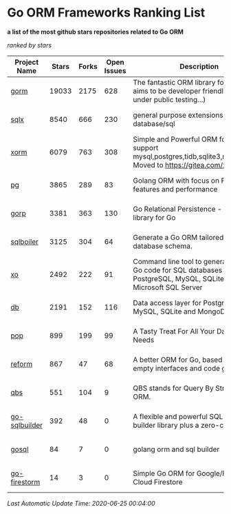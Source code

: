 Go ORM Frameworks Ranking List
==========

**a list of the most github stars repositories related to Go ORM**

*ranked by stars*

| Project Name | Stars | Forks | Open Issues | Description | Last Commit |
| ------------ | ----- | ----- | ----------- | ----------- | ----------- |
| [gorm](https://github.com/go-gorm/gorm) | 19033 | 2175 | 628 | The fantastic ORM library for Golang, aims to be developer friendly (v2 is under public testing...) | 2020-06-25 00:00:10 |
| [sqlx](https://github.com/jmoiron/sqlx) | 8540 | 666 | 230 | general purpose extensions to golang's database/sql | 2020-06-15 14:10:59 |
| [xorm](https://github.com/go-xorm/xorm) | 6079 | 763 | 308 | Simple and Powerful ORM for Go, support mysql,postgres,tidb,sqlite3,mssql,oracle, Moved to https://gitea.com/xorm/xorm | 2019-10-15 07:03:49 |
| [pg](https://github.com/go-pg/pg) | 3865 | 289 | 83 | Golang ORM with focus on PostgreSQL features and performance | 2020-06-18 08:43:00 |
| [gorp](https://github.com/go-gorp/gorp) | 3381 | 363 | 130 | Go Relational Persistence - an ORM-ish library for Go | 2019-10-26 21:47:07 |
| [sqlboiler](https://github.com/volatiletech/sqlboiler) | 3125 | 304 | 64 | Generate a Go ORM tailored to your database schema. | 2020-05-19 07:37:01 |
| [xo](https://github.com/xo/xo) | 2492 | 222 | 91 | Command line tool to generate idiomatic Go code for SQL databases supporting PostgreSQL, MySQL, SQLite, Oracle, and Microsoft SQL Server | 2020-04-25 01:19:23 |
| [db](https://github.com/upper/db) | 2191 | 152 | 116 | Data access layer for PostgreSQL, MySQL, SQLite and MongoDB. | 2020-05-19 22:01:49 |
| [pop](https://github.com/gobuffalo/pop) | 899 | 199 | 99 | A Tasty Treat For All Your Database Needs | 2020-06-21 17:44:19 |
| [reform](https://github.com/go-reform/reform) | 867 | 47 | 68 | A better ORM for Go, based on non-empty interfaces and code generation. | 2020-06-24 08:09:59 |
| [qbs](https://github.com/coocood/qbs) | 551 | 104 | 9 | QBS stands for Query By Struct. A Go ORM. | 2017-04-18 01:16:07 |
| [go-sqlbuilder](https://github.com/huandu/go-sqlbuilder) | 392 | 48 | 0 | A flexible and powerful SQL string builder library plus a zero-config ORM. | 2019-11-21 06:53:43 |
| [gosql](https://github.com/rushteam/gosql) | 84 | 7 | 0 | golang orm and sql builder | 2020-06-14 19:52:26 |
| [go-firestorm](https://github.com/jschoedt/go-firestorm) | 14 | 3 | 0 | Simple Go ORM for Google/Firebase Cloud Firestore | 2019-10-28 10:25:54 |

*Last Automatic Update Time: 2020-06-25 00:04:00*